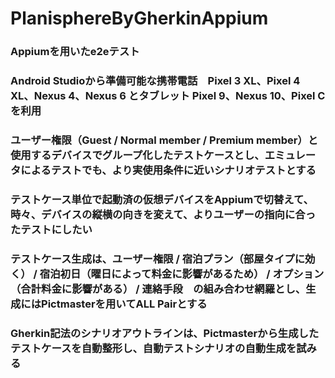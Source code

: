 # PlanisphereByGherkinAppium
### Appiumを用いたe2eテスト
### Android Studioから準備可能な携帯電話　Pixel 3 XL、Pixel 4 XL、Nexus 4、Nexus 6 とタブレット Pixel 9、Nexus 10、Pixel Cを利用
### ユーザー権限（Guest / Normal member / Premium member）と使用するデバイスでグループ化したテストケースとし、エミュレータによるテストでも、より実使用条件に近いシナリオテストとする
### テストケース単位で起動済の仮想デバイスをAppiumで切替えて、時々、デバイスの縦横の向きを変えて、よりユーザーの指向に合ったテストにしたい
### テストケース生成は、ユーザー権限 / 宿泊プラン（部屋タイプに効く） / 宿泊初日（曜日によって料金に影響があるため） / オプション（合計料金に影響がある） / 連絡手段　の組み合わせ網羅とし、生成にはPictmasterを用いてALL Pairとする
### Gherkin記法のシナリオアウトラインは、Pictmasterから生成したテストケースを自動整形し、自動テストシナリオの自動生成を試みる
